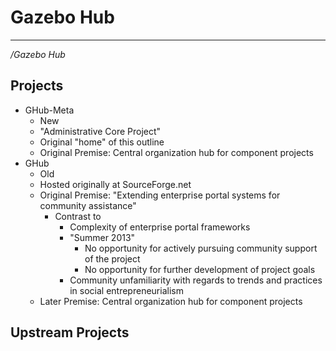 
# Gazebo Hub

----  
  _/Gazebo Hub_


## Projects

* GHub-Meta
    * New
    * "Administrative Core Project"
    * Original "home" of this outline
    * Original Premise: Central organization hub for component projects
* GHub
    * Old
    * Hosted originally at SourceForge.net
    * Original Premise: "Extending enterprise portal systems for community assistance"
        * Contrast to
            * Complexity of enterprise portal frameworks
            * "Summer 2013"
                * No opportunity for actively pursuing community support of the project
                * No opportunity for further development of project goals
            * Community unfamiliarity with regards to trends and practices in social entrepreneurialism
    * Later Premise: Central organization hub for component projects

## Upstream Projects


